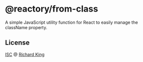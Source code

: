 # @reactory/from-class

A simple JavaScript utility function for React to easily manage the className property.

## License

[ISC][url-license-doc] @ [Richard King][url-website]


  <!--- References ============================================================================ -->

  <!--- URLs -->
  [url-website]:     https://www.richrdkng.com
  [url-license-doc]: https://github.com/reactory/from-class/blob/master/LICENSE.md
